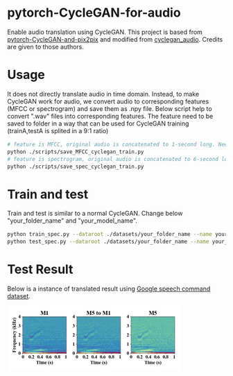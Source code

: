 # pytorch-CycleGAN-for-audio
Enable audio translation using CycleGAN. This project is based from [pytorch-CycleGAN-and-pix2pix](https://github.com/junyanz/pytorch-CycleGAN-and-pix2pix/blob/master/README.md) and modified from [cyclegan_audio](https://github.com/vicpc00/cyclegan_audio). Credits are given to those authors.

# Usage
It does not directly translate audio in time domain. Instead, to make CycleGAN work for audio, we convert audio to corresponding features (MFCC or spectrogram) and save them as .npy file. Below script help to convert ".wav" files into corresponding features. The feature need to be saved to folder in a way that can be used for CycleGAN training (trainA,testA is splited in a 9:1 ratio)
```bash
# feature is MFCC, original audio is concatenated to 1-second long. Need to specify the source and destination in script
python ./scripts/save_MFCC_cyclegan_train.py
# feature is spectrogram, original audio is concatenated to 6-second long. Need to specify the source and destination in script
python ./scripts/save_spec_cyclegan_train.py
```
# Train and test
Train and test is similar to a normal CycleGAN. Change below "your_folder_name" and "your_model_name".
```bash
python train_spec.py --dataroot ./datasets/your_folder_name --name your_model_name --model cycle_gan --gpu_ids 0 --dataset_mode unaligned_spec
python test_spec.py --dataroot ./datasets/your_folder_name --name your_model_name --model cycle_gan
```
# Test Result
Below is a instance of translated result using [Google speech command dataset](http://download.tensorflow.org/data/speech_commands_v0.01.tar.gz).

<img src='imgs/translate_exp.jpg' width='400px'/>
